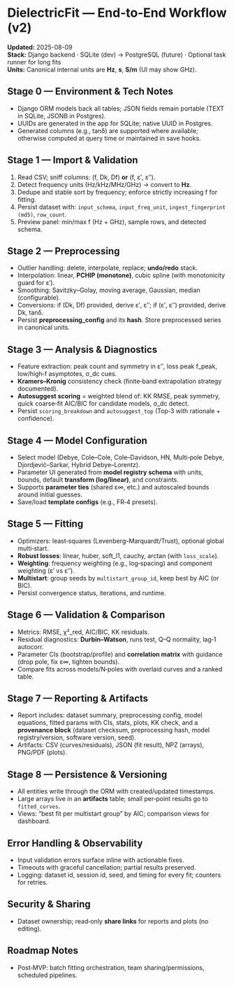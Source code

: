 # DielectricFit — End‑to‑End Workflow (v2)
**Updated:** 2025-08-09  
**Stack:** Django backend · SQLite (dev) → PostgreSQL (future) · Optional task runner for long fits  
**Units:** Canonical internal units are **Hz**, **s**, **S/m** (UI may show GHz).

## Stage 0 — Environment & Tech Notes
- Django ORM models back all tables; JSON fields remain portable (TEXT in SQLite, JSONB in Postgres).  
- UUIDs are generated in the app for SQLite; native UUID in Postgres.  
- Generated columns (e.g., tanδ) are supported where available; otherwise computed at query time or maintained in save hooks.

## Stage 1 — Import & Validation
1. Read CSV; sniff columns: (f, Dk, Df) **or** (f, ε′, ε″).  
2. Detect frequency units (Hz/kHz/MHz/GHz) → convert to **Hz**.  
3. Dedupe and stable sort by frequency; enforce strictly increasing f for fitting.  
4. Persist dataset with: `input_schema`, `input_freq_unit`, `ingest_fingerprint (md5)`, `row_count`.  
5. Preview panel: min/max f (Hz + GHz), sample rows, and detected schema.

## Stage 2 — Preprocessing
- Outlier handling: delete, interpolate, replace; **undo/redo** stack.  
- Interpolation: linear, **PCHIP (monotone)**, cubic spline (with monotonicity guard for ε′).  
- Smoothing: Savitzky–Golay, moving average, Gaussian, median (configurable).  
- Conversions: if (Dk, Df) provided, derive ε′, ε″; if (ε′, ε″) provided, derive Dk, tanδ.  
- Persist **preprocessing_config** and its **hash**. Store preprocessed series in canonical units.

## Stage 3 — Analysis & Diagnostics
- Feature extraction: peak count and symmetry in ε″, loss peak f_peak, low/high‑f asymptotes, σ_dc cues.  
- **Kramers–Kronig** consistency check (finite‑band extrapolation strategy documented).  
- **Autosuggest scoring** = weighted blend of: KK RMSE, peak symmetry, quick coarse‑fit AIC/BIC for candidate models, σ_dc detect.  
- Persist `scoring_breakdown` and `autosuggest_top` (Top‑3 with rationale + confidence).

## Stage 4 — Model Configuration
- Select model (Debye, Cole–Cole, Cole–Davidson, HN, Multi‑pole Debye, Djordjević–Sarkar, Hybrid Debye–Lorentz).  
- Parameter UI generated from **model registry schema** with units, bounds, default **transform (log/linear)**, and constraints.  
- Supports **parameter ties** (shared ε∞, etc.) and autoscaled bounds around initial guesses.  
- Save/load **template configs** (e.g., FR‑4 presets).

## Stage 5 — Fitting
- Optimizers: least‑squares (Levenberg–Marquardt/Trust), optional global multi‑start.  
- **Robust losses**: linear, huber, soft_l1, cauchy, arctan (with `loss_scale`).  
- **Weighting**: frequency weighting (e.g., log‑spacing) and component weighting (ε′ vs ε″).  
- **Multistart**: group seeds by `multistart_group_id`, keep best by AIC (or BIC).  
- Persist convergence status, iterations, and runtime.

## Stage 6 — Validation & Comparison
- Metrics: RMSE, χ²_red, AIC/BIC, KK residuals.  
- Residual diagnostics: **Durbin–Watson**, runs test, Q–Q normality, lag‑1 autocorr.  
- Parameter CIs (bootstrap/profile) and **correlation matrix** with guidance (drop pole, fix ε∞, tighten bounds).  
- Compare fits across models/N‑poles with overlaid curves and a ranked table.

## Stage 7 — Reporting & Artifacts
- Report includes: dataset summary, preprocessing config, model equations, fitted params with CIs, stats, plots, KK check, and a **provenance block** (dataset checksum, preprocessing hash, model registry/version, software version, seed).  
- Artifacts: CSV (curves/residuals), JSON (fit result), NPZ (arrays), PNG/PDF (plots).

## Stage 8 — Persistence & Versioning
- All entities write through the ORM with created/updated timestamps.  
- Large arrays live in an **artifacts** table; small per‑point results go to `fitted_curves`.  
- Views: “best fit per multistart group” by AIC; comparison views for dashboard.

## Error Handling & Observability
- Input validation errors surface inline with actionable fixes.  
- Timeouts with graceful cancellation; partial results preserved.  
- Logging: dataset id, session id, seed, and timing for every fit; counters for retries.

## Security & Sharing
- Dataset ownership; read‑only **share links** for reports and plots (no editing).

## Roadmap Notes
- Post‑MVP: batch fitting orchestration, team sharing/permissions, scheduled pipelines.